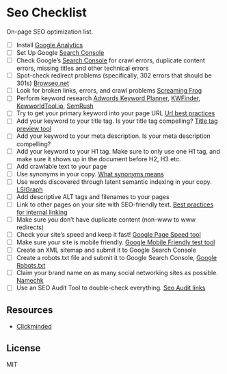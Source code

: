 # Seo Checklist

On-page SEO optimization list.

- [ ] Install [Google Analytics](https://analytics.google.com/analytics/web/)
- [ ] Set Up Google [Search Console](https://www.google.com/webmasters/#?modal_active=none)
- [ ] Check Google’s [Search Console](https://www.google.com/webmasters/#?modal_active=none) for crawl errors, duplicate content errors, missing titles and other technical errors
- [ ] Spot-check redirect problems (specifically, 302 errors that should be 301s) [Browseo.net](http://www.browseo.net/)
- [ ] Look for broken links, errors, and crawl problems [Screaming Frog](https://www.screamingfrog.co.uk/seo-spider/)
- [ ] Perform keyword research [Adwords Keyword Planner](https://adwords.google.com/o/Targeting/Explorer?__c=1000000000&__u=1000000000&ideaRequestType=KEYWORD_IDEAS), [KWFinder](https://kwfinder.com/), [KewworldTool.io](https://keywordtool.io/), [SemRush](https://www.semrush.com/) 
- [ ] Try to get your primary keyword into your page URL [Url best practices](https://moz.com/blog/15-seo-best-practices-for-structuring-urls)
- [ ] Add your keyword to your title tag. Is your title tag compelling? [Title tag preview tool](https://moz.com/learn/seo/title-tag)
- [ ] Add your keyword to your meta description. Is your meta description compelling?
- [ ] Add your keyword to your H1 tag. Make sure to only use one H1 tag, and make sure it shows up in the document before H2, H3 etc.
- [ ] Add crawlable text to your page
- [ ] Use synonyms in your copy. [What synonyms means](https://moz.com/ugc/what-synonyms-mean-for-seo)
- [ ] Use words discovered through latent semantic indexing in your copy. [LSIGraph](http://lsigraph.com/)
- [ ] Add descriptive ALT tags and filenames to your pages
- [ ] Link to other pages on your site with SEO-friendly text. [Best practices for internal linking](https://moz.com/learn/seo/internal-link)
- [ ] Make sure you don’t have duplicate content (non-www to www redirects)
- [ ] Check your site’s speed and keep it fast! [Google Page Speed tool](https://developers.google.com/speed/pagespeed/)
- [ ] Make sure your site is mobile friendly. [Google Mobile Friendly test tool](https://search.google.com/search-console/mobile-friendly)
- [ ] Create an XML sitemap and submit it to Google Search Console
- [ ] Create a robots.txt file and submit it to Google Search Console, [Google Robots.txt](https://support.google.com/webmasters/answer/6062596?hl=en)
- [ ] Claim your brand name on as many social networking sites as possible. [Namechk](https://namechk.com/)
- [ ] Use an SEO Audit Tool to double-check everything. [Seo Audit links](https://www.clickminded.com/seo-check-site-analysis/)

## Resources

- [Clickminded](https://www.clickminded.com/seo-checklist/)

## License 

MIT


